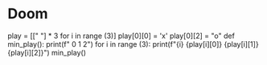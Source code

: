 # Doom
play = [[" "] * 3 for i in range (3)]
play[0][0] = 'x'
play[0][2] = "o"
def min_play():
    print(f" 0 1 2")
    for i in range (3):
        print(f"{i} {play[i][0]} {play[i][1]}{play[i][2]}")
min_play()
